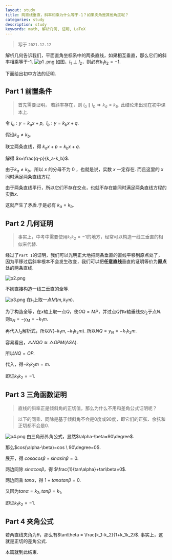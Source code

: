 ```yaml
---
layout: study
title: 两直线垂直，斜率相乘为什么等于-1？如果夹角是其他角度呢？
categories: study
description: study
keywords: math, 解析几何, 证明, LaTeX
---
```


>写于 `2021.12.12`

解析几何告诉我们，平面直角坐标系中的两条直线，如果相互垂直，那么它们的斜率相乘等于-1.
![p1
.png](https://s2.loli.net/2021/12/12/9oSOxLhM2g3ur8v.png)
如图，$l_1\perp l_2$，则必有$k_1k_2=-1$.


下面给出初中方法的证明.

## Part 1 前置条件

>首先需要证明， 若斜率存在，则 $l_a\parallel l_b \Rightarrow k_a=k_b$. 此结论未出现在初中课本上.

令 $l_a:y=k_ax+p ,\ \ l_b:y=k_bx+q$.


假设$k_a \ne k_b$.

联立两条直线，得 $k_ax+p=k_bx+q$.

解得 $x=\frac{q-p}{k_a-k_b}$. 

由于$k_a\ne k_b$，所以 $x$ 的分母不为 $0$ ，也就是说，实数 $x$ 一定存在. 而且这里的 $x$ 同时满足两条直线方程.

由于两条直线平行，所以它们不存在交点，也就不存在能同时满足两条直线方程的实数$x$.

这就产生了矛盾.于是必有 $k_a=k_b$.

## Part 2 几何证明

>事实上，中考中需要使用$k_1k_2=-1$的地方，经常可以构造一线三垂直的相似来代替.

经过了`Part 1`的证明，我们可以光明正大地把两条垂直的直线平移到原点处了，因为平移过后斜率根本不会发生改变，我们可以把**任意直线**垂直的证明等价为**原点**处的两条直线.

![p2.png](https://s2.loli.net/2021/12/12/4EpGoUarV85YKlQ.png)

不妨直接构造一线三垂直的全等.

![p3.png](https://s2.loli.net/2021/12/12/NCgsr9KQPAHWVID.png)
在$l_1$上取一点$M(m,k_1m)$.

为了构造全等，在$x$轴上取一点$Q$，使$OQ=MP$，并过点$Q$作$x$轴垂线交$l_2$于点$N$. 则$x_N=-y_M=-k_1m$.

再代入$l_2$解析式，所以$N(-k_1m,-k_1k_2m)$. 所以$NQ=y_N=-k_1k_2m$.

容易看出，$△NQO\cong△OPM(ASA)$.

所以$NQ=OP$.

代入，得$-k_1k_2m=m$.

即证$k_1k_2=-1$.

## Part 3 三角函数证明
>直线的斜率正是倾斜角的正切值，那么为什么不用和差角公式证明呢？

>以下的同乘、同除是基于倾斜角不会是0度或90度，即它们的正弦、余弦和正切都不会是0.

![p4.png](https://s2.loli.net/2021/12/12/95pFyEzkPvqaDGx.png)
由三角形外角公式，显然$\alpha-\beta=90\degree$.

那么$cos(\alpha-\beta)=cos \ 90\degree=0$.

展开，得 $cos\alpha cos\beta +sin\alpha sin\beta = 0$.

两边同除 $sin\alpha cos\beta$，得 $\frac{1}{tan\alpha}+tan\beta=0$.

两边同乘 $tan\alpha$，得 $1+tan\alpha tan\beta=0$.

又因为$tan\alpha =k_2, tan\beta = k_1$,

即证$k_1k_2=-1$.

## Part 4 夹角公式
若两直线夹角为$\theta$，那么有$tan\theta = \frac{k_1-k_2}{1+k_1k_2}$. 事实上，这就是正切的差角公式.


本篇就到此结束.